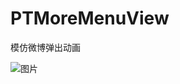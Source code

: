# PTMoreMenuView
模仿微博弹出动画

![图片](http://code.cocoachina.com/uploads/attachments/20181112/137820/9449219f6529633ba9a9e88829fb306f.gif)
